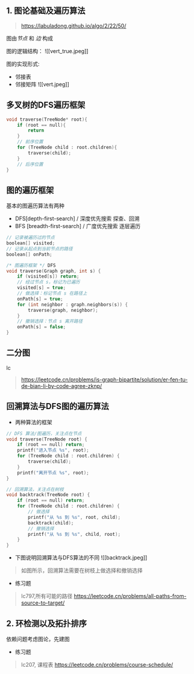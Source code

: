 ## 1. 图论基础及遍历算法
> https://labuladong.github.io/algo/2/22/50/

图由*节点* 和 *边* 构成

图的逻辑结构：
![[vert_true.jpeg]]

图的实现形式:
- 邻接表
- 邻接矩阵
![[vert.jpeg]]
## 多叉树的DFS遍历框架
```cpp
void traverse(TreeNode* root){
    if (root == null){
        return
    }
    // 前序位置
    for (TreeNode child : root.children){
        traverse(child);
    }
    // 后序位置
}
```
## 图的遍历框架
基本的图遍历算法有两种
- DFS[depth-first-search] / 深度优先搜索 探查、回溯   
- BFS [breadth-first-search] / 广度优先搜索 逐层遍历

```cpp
// 记录被遍历过的节点
boolean[] visited;
// 记录从起点到当前节点的路径
boolean[] onPath;

/* 图遍历框架 */ DFS
void traverse(Graph graph, int s) {
    if (visited[s]) return;
    // 经过节点 s，标记为已遍历
    visited[s] = true;
    // 做选择：标记节点 s 在路径上
    onPath[s] = true;
    for (int neighbor : graph.neighbors(s)) {
        traverse(graph, neighbor);
    }
    // 撤销选择：节点 s 离开路径
    onPath[s] = false;
}
```
## 二分图
lc 
> https://leetcode.cn/problems/is-graph-bipartite/solution/er-fen-tu-de-bian-li-by-code-agree-zknp/
## 回溯算法与DFS图的遍历算法
- 两种算法的框架
```cpp
// DFS 算法/图遍历，关注点在节点
void traverse(TreeNode root) {
    if (root == null) return;
    printf("进入节点 %s", root);
    for (TreeNode child : root.children) {
        traverse(child);
    }
    printf("离开节点 %s", root);
}

// 回溯算法，关注点在树枝
void backtrack(TreeNode root) {
    if (root == null) return;
    for (TreeNode child : root.children) {
        // 做选择
        printf("从 %s 到 %s", root, child);
        backtrack(child);
        // 撤销选择
        printf("从 %s 到 %s", child, root);
    }
}
```
- 下图说明回溯算法与DFS算法的不同
![[backtrack.jpeg]]


>如图所示，回溯算法需要在树枝上做选择和撤销选择

- 练习题
>lc797,所有可能的路径 https://leetcode.cn/problems/all-paths-from-source-to-target/

## 2. 环检测以及拓扑排序

依赖问题考虑图论，先建图
- 练习题
>lc207, 课程表 https://leetcode.cn/problems/course-schedule/
